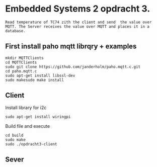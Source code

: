 # Embedded Systems 2 opdracht 3.

    Read temperature of TC74 zith the client and send  the value over MQTT. The Server receives the value over MQTT and places it in a database.

## First install paho mqtt librqry + examples

    mkdir MQTTClients
    cd MQTTClients
    sudo git clone https://github.com/janderholm/paho.mqtt.c.git
    cd paho.mqtt.c
    sudo apt-get install libssl-dev
    sudo makesudo make install

## Client

  Install library for i2c
  
    sudo apt-get install wiringpi
   
  Build file and execute
  
    cd build
    sudo make
    sudo ./opdracht3-client
    
## Sever
